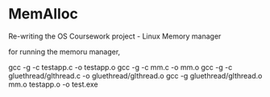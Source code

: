# MemAlloc

Re-writing the OS Coursework project - Linux Memory manager

for running the memoru manager,

gcc -g -c testapp.c -o testapp.o
gcc -g -c mm.c -o mm.o
gcc -g -c gluethread/glthread.c -o gluethread/glthread.o
gcc -g gluethread/glthread.o mm.o testapp.o -o test.exe
